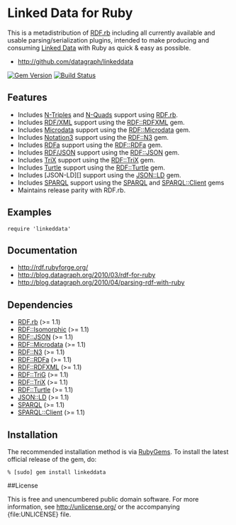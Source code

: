 # Linked Data for Ruby

This is a metadistribution of [RDF.rb][] including all currently available
and usable parsing/serialization plugins, intended to make producing and
consuming [Linked Data][] with Ruby as quick & easy as possible.

* <http://github.com/datagraph/linkeddata>

[![Gem Version](https://badge.fury.io/rb/linkeddata.png)](http://badge.fury.io/rb/linkeddata)
[![Build Status](https://travis-ci.org/ruby-rdf/linkeddata.png?branch=master)](http://travis-ci.org/ruby-rdf/linkeddata)

## Features

* Includes [N-Triples][] and [N-Quads][] support using [RDF.rb][].
* Includes [RDF/XML][] support using the [RDF::RDFXML][] gem.
* Includes [Microdata][] support using the [RDF::Microdata][] gem.
* Includes [Notation3][] support using the [RDF::N3][] gem.
* Includes [RDFa][] support using the [RDF::RDFa][] gem.
* Includes [RDF/JSON][] support using the [RDF::JSON][] gem.
* Includes [TriX][] support using the [RDF::TriX][] gem.
* Includes [Turtle][] support using the [RDF::Turtle][] gem.
* Includes [JSON-LD][] support using the [JSON::LD][] gem.
* Includes [SPARQL][] support using the [SPARQL][SPARQL gem] and [SPARQL::Client][] gems
* Maintains release parity with RDF.rb.

## Examples

    require 'linkeddata'

## Documentation

* <http://rdf.rubyforge.org/>
* <http://blog.datagraph.org/2010/03/rdf-for-ruby>
* <http://blog.datagraph.org/2010/04/parsing-rdf-with-ruby>

## Dependencies

* [RDF.rb](http://ruby-rdf.github.com/rdf) (>= 1.1)
* [RDF::Isomorphic](http://ruby-rdf.github.com/rdf-isomorphic) (>= 1.1)
* [RDF::JSON](http://ruby-rdf.github.com/rdf-json) (>= 1.1)
* [RDF::Microdata](http://ruby-rdf.github.com/rdf-microdata) (>= 1.1)
* [RDF::N3](http://ruby-rdf.github.com/rdf-n3) (>= 1.1)
* [RDF::RDFa](http://ruby-rdf.github.com/rdf-rdfa) (>= 1.1)
* [RDF::RDFXML](http://ruby-rdf.github.com/rdf-rdfxml) (>= 1.1)
* [RDF::TriG](http://ruby-rdf.github.com/rdf-trig) (>= 1.1)
* [RDF::TriX](http://ruby-rdf.github.com/rdf-trix) (>= 1.1)
* [RDF::Turtle](http://ruby-rdf.github.com/rdf-turtle) (>= 1.1)
* [JSON::LD](http://gkellogg.github.com/json-ld) (>= 1.1)
* [SPARQL](http://ruby-rdf.github.com/sparql) (>= 1.1)
* [SPARQL::Client](http://ruby-rdf.github.com/sparql-client) (>= 1.1)

## Installation

The recommended installation method is via [RubyGems](http://rubygems.org/).
To install the latest official release of the gem, do:

    % [sudo] gem install linkeddata

##License

This is free and unencumbered public domain software. For more information,
see <http://unlicense.org/> or the accompanying {file:UNLICENSE} file.

[RDF.rb]:         http://ruby-rdf.github.com/rdf
[RDF::JSON]:      http://ruby-rdf.github.com/rdf-json
[RDF::Microdata]: http://ruby-rdf.github.com/rdf-microdata
[RDF::N3]:        http://ruby-rdf.github.com/rdf-n3
[RDF::RDFa]:      http://ruby-rdf.github.com/rdf-rdfa
[RDF::RDFXML]:    http://ruby-rdf.github.com/rdf-rdfxml
[RDF::TriX]:      http://ruby-rdf.github.com/rdf-trix
[RDF::Turtle]:    http://ruby-rdf.github.com/rdf-turtle
[RDF::Raptor]:    http://ruby-rdf.github.com/rdf-raptor
[JSON::LD]:       http://gkellogg.github.com/json-ld
[SPARQL gem]:     http://ruby-rdf.github.com/sparql
[SPARQL::Client]: http://ruby-rdf.github.com/sparql-client
[Linked Data]:    http://linkeddata.org/
[Microdata]:      http://en.wikipedia.org/wiki/Microdata_(HTML)
[N-Quads]:        http://sw.deri.org/2008/07/n-quads/
[N-Triples]:      http://en.wikipedia.org/wiki/N-Triples
[Notation3]:      http://en.wikipedia.org/wiki/Notation3
[RDF/JSON]:       http://n2.talis.com/wiki/RDF_JSON_Specification
[RDF/XML]:        http://en.wikipedia.org/wiki/RDF/XML
[RDFa]:           http://en.wikipedia.org/wiki/RDFa
[SPARQL]:         http://en.wikipedia.org/wiki/Sparql
[TriX]:           http://www.w3.org/2004/03/trix/
[Turtle]:         http://www.w3.org/TR/turtle/
[versioning]:     http://blog.zenspider.com/2008/10/rubygems-howto-preventing-cata.html
